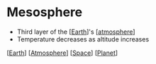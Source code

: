 # Mesosphere

- Third layer of the [[Earth]]'s [[atmosphere]]
- Temperature decreases as altitude increases

[[Earth]] [[Atmosphere]] [[Space]] [[Planet]]

[//begin]: # "Autogenerated link references for markdown compatibility"
[Earth]: earth "Earth 🜨"
[atmosphere]: atmosphere "Atmosphere"
[Earth]: earth "Earth 🜨"
[Atmosphere]: atmosphere "Atmosphere"
[Space]: space "Space"
[Planet]: planet "Planet"
[//end]: # "Autogenerated link references"